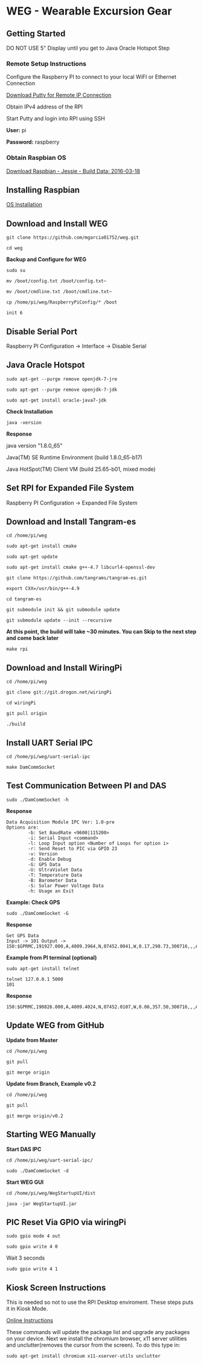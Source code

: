 # WEG - Wearable Excursion Gear

## Getting Started

DO NOT USE 5" Display until you get to Java Oracle Hotspot Step

### Remote Setup Instructions

Configure the Raspberry PI to connect to your local WiFI or Ethernet Connection

[Download Putty for Remote IP Connection](http://www.chiark.greenend.org.uk/~sgtatham/putty/download.html)

Obtain IPv4 address of the RPI

Start Putty and login into RPI using SSH

**User:** pi

**Password:** raspberry

### Obtain Raspbian OS

[Download Raspbian - Jessie - Build Data: 2016-03-18](http://downloads.raspberrypi.org/raspbian/images/raspbian-2016-03-18/)

##  Installing Raspbian 

[OS Installation](https://www.raspberrypi.org/documentation/installation/installing-images/README.md)

##  Download and Install WEG

	git clone https://github.com/mgarcia01752/weg.git
	
	cd weg

**Backup and Configure for WEG**

	sudo su  
	
	mv /boot/config.txt /boot/config.txt~
	
	mv /boot/cmdline.txt /boot/cmdline.txt~
	
	cp /home/pi/weg/RaspberryPiConfig/* /boot
	
	init 6

## Disable Serial Port

Raspberry PI Configuration -> Interface -> Disable Serial

## Java Oracle Hotspot

	sudo apt-get --purge remove openjdk-7-jre 
	
	sudo apt-get --purge remove openjdk-7-jdk
	
	sudo apt-get install oracle-java7-jdk

**Check Installation**

	java -version

**Response**

java version "1.8.0_65"

Java(TM) SE Runtime Environment (build 1.8.0_65-b17)

Java HotSpot(TM) Client VM (build 25.65-b01, mixed mode)

## Set RPI for Expanded File System

Raspberry PI Configuration -> Expanded File System

##  Download and Install Tangram-es

	cd /home/pi/weg
	
	sudo apt-get install cmake
	
	sudo apt-get update
	
	sudo apt-get install cmake g++-4.7 libcurl4-openssl-dev
	
	git clone https://github.com/tangrams/tangram-es.git
	
	export CXX=/usr/bin/g++-4.9
	
	cd tangram-es
	
	git submodule init && git submodule update
	
	git submodule update --init --recursive
	
**At this point, the build will take ~30 minutes. You can Skip to the next step and come back later**
	
	make rpi


##  Download and Install WiringPi

	cd /home/pi/weg
	
	git clone git://git.drogon.net/wiringPi
	
	cd wiringPi
	
	git pull origin
	
	./build

##  Install UART Serial IPC

	cd /home/pi/weg/uart-serial-ipc
	
	make DamCommSocket

## Test Communication Between PI and DAS

	sudo ./DamCommSocket -h

**Response**

	Data Acquisition Module IPC Ver: 1.0-pre
	Options are:
	        -b: Set BaudRate <9600|115200>
	        -i: Serial Input <command>
	        -l: Loop Input option <Number of Loops for option i>
	        -r: Send Reset to PIC via GPIO 23
	        -v: Version
	        -d: Enable Debug
	        -G: GPS Data
	        -U: UltraViolet Data
	        -T: Temperature Data
	        -B: Barometer Data
	        -S: Solar Power Voltage Data
	        -h: Usage an Exit

**Example: Check GPS**

	sudo ./DamCommSocket -G

**Response**
	
	Get GPS Data
	Input -> 101 Output -> 150:$GPRMC,191927.000,A,4009.3964,N,07452.0041,W,0.17,298.73,300716,,,A*7F

**Example from PI terminal (optional)**
	
	sudo apt-get install telnet
	
	telnet 127.0.0.1 5000
	101

**Response**

	150:$GPRMC,190826.000,A,4009.4024,N,07452.0107,W,0.06,357.50,300716,,,A*74
	
## Update WEG from GitHub

**Update from Master**

	cd /home/pi/weg
	
	git pull
	
	git merge origin

**Update from Branch, Example v0.2**

	cd /home/pi/weg
	
	git pull
	
	git merge origin/v0.2
	
## Starting WEG Manually

**Start DAS IPC**	
	
	cd /home/pi/weg/uart-serial-ipc/
	
	sudo ./DamCommSocket -d
	
**Start WEG GUI**	

	cd /home/pi/weg/WegStartupUI/dist
	
	java -jar WegStartupUI.jar


## PIC Reset Via GPIO via wiringPi

	sudo gpio mode 4 out
	
	sudo gpio write 4 0
	
Wait 3 seconds
	
	sudo gpio write 4 1

## Kiosk Screen Instructions

This is needed so not to use the RPI Desktop enviroment.  These steps puts it in Kiosk Mode.

[Online Instructions](https://www.danpurdy.co.uk/web-development/raspberry-pi-kiosk-screen-tutorial/)

These commands will update the package list and upgrade any packages on your device.
Next we install the chromium browser, x11 server utilities and unclutter(removes the cursor from the screen).
To do this type in:

	sudo apt-get install chromium x11-xserver-utils unclutter


